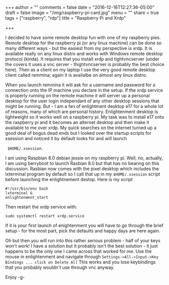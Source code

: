 +++
author = ""
comments = false
date = "2016-12-16T12:27:36-05:00"
draft = false
image = "/img/raspberry-pi-card.jpg"
menu = ""
share = true
tags = ["raspberry", "rdp"]
title = "Raspberry Pi and Xrdp"

+++

I decided to have some remote desktop fun with one of my raspberry pies. Remote desktop for the raspberry pi (or
any linux machine) can be done so many different ways - but the easiest from my perspective is xrdp. It is available 
really on any linux distro and works with Windows remote desktop protocol (kinda). It requires that you install
xrdp and tightvncserver (under the covers it uses a vnc server - thightvncserver is probably the best choice here).
Then as a client on my laptop I use the very good remote desktop client called remmina; again it is availalbe on
almost any linux distro.

<!--more-->

When you launch remmina it will ask for a username and password for a connection onto the IP machine you declare in the setup.
If the xrdp service is properly running on the remote machine it will server up a personal desktop for the user login 
independant of any other desktop sessions that might be running.
But - I am a fan of enlightment desktop e17 for a whole lot of reasons, many of which are personal history. Enlightenment desktop
is lightweight so it works well on a raspberry pi. My task was to install e17 onto the raspberry pi and it becomes an
alternet desktop and then make it available to me over xrdp. My quick searches on the internet turned up a good deal of bogus
dead ends but I looked over the startup scripts for xsession and noticed it by default looks for and will launch

``` $HOME/.xsession```. 

I am using Raspbian 8.0 debian jessie on my raspberry pi. Well, no, actually, I am using berryboot to launch Rasbian 8.0 but that
has no bearing on this discussion. Rasbian now comes with the pixel desktop which includes the lxterminal program by default
so I call that up in my ```$HOME/.xsession``` script before launching the enlightnement destop. Here is my script

```
#!/usr/bin/env bash
lxterminal &
enlightenment_start
```

Then restart the xrdp service with:
```
sudo systemctl restart xrdp.service
```

If it is your first launch of enightenment you will have to go through the brief setup - for the most part, pick the defaults and happy days are here again.

Oh but then you will run into this rather serious problem - half of your keys won't work! I have a solution but it probably
isn't the best solution - it just happens to be the  only one I came across that worked for me.
Use the mouse in enlightenment and navigate through ```Settings->All->Input->Key Bindings ... click on Delete All```
This works and you lose keybindings that you probably wouldn't use through vnc anyway.
 

Enjoy
-g-
